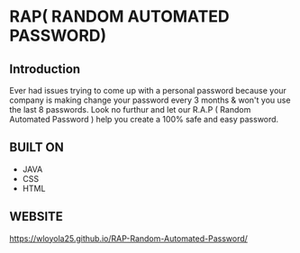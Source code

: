 # RAP( RANDOM AUTOMATED PASSWORD)

## Introduction

Ever had issues trying to come up with a personal password because your company is making change your password every 3 months & won't you use the last 8 passwords. Look no furthur and let our R.A.P ( Random Automated Password ) help you create a 100% safe and easy password.


## BUILT ON

* JAVA
* CSS
* HTML


## WEBSITE

https://wloyola25.github.io/RAP-Random-Automated-Password/


